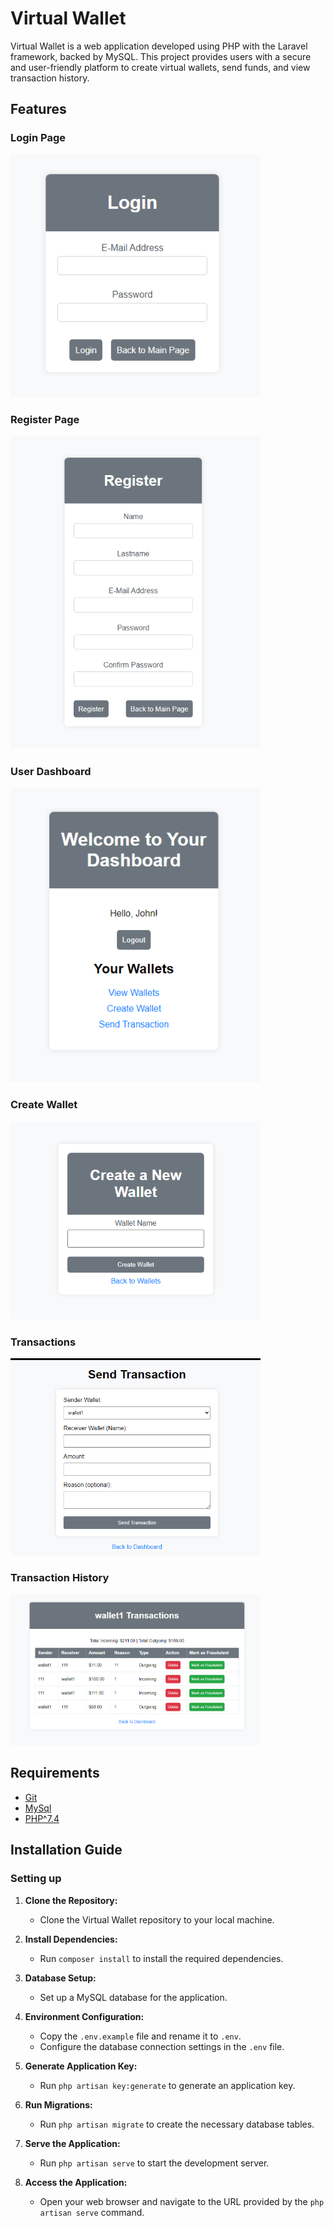 # Virtual Wallet

Virtual Wallet is a web application developed using PHP with the Laravel framework, backed by MySQL. This project provides users with a secure and user-friendly platform to create virtual wallets, send funds, and view transaction history.

## Features

### Login Page
<img src="images/Login.png" alt="Login Feature" width="400">

### Register Page
<img src="images/Register.png" alt="Register Feature" width="400">

### User Dashboard
<img src="images/Dashboard.png" alt="User Dashboard Feature" width="400">

### Create Wallet
<img src="images/Create.png" alt="Create Wallet Feature" width="400">

### Transactions
<img src="images/Transactions.png" alt="Transactions Feature" width="400">

### Transaction History
<img src="images/History.png" alt="Transaction History Feature" width="400">

## Requirements
* [Git](https://git-scm.com/download/win)
* [MySql](https://www.mysql.com/downloads/)
* [PHP^7.4](https://www.php.net/downloads.php)


## Installation Guide
### Setting up


1. **Clone the Repository:**
   - Clone the Virtual Wallet repository to your local machine.

2. **Install Dependencies:**
   - Run `composer install` to install the required dependencies.

3. **Database Setup:**
   - Set up a MySQL database for the application.

4. **Environment Configuration:**
   - Copy the `.env.example` file and rename it to `.env`.
   - Configure the database connection settings in the `.env` file.

5. **Generate Application Key:**
   - Run `php artisan key:generate` to generate an application key.

6. **Run Migrations:**
   - Run `php artisan migrate` to create the necessary database tables.

7. **Serve the Application:**
   - Run `php artisan serve` to start the development server.

8. **Access the Application:**
   - Open your web browser and navigate to the URL provided by the `php artisan serve` command.

